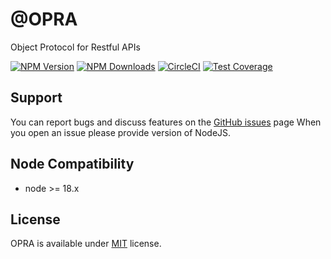 # @OPRA
Object Protocol for Restful APIs

[![NPM Version][npm-image]][npm-url]
[![NPM Downloads][downloads-image]][downloads-url]
[![CircleCI][circleci-image]][circleci-url]
[![Test Coverage][coveralls-image]][coveralls-url]

## Support
You can report bugs and discuss features on the [GitHub issues](https://github.com/panates/postgresql-client/issues) page
When you open an issue please provide version of NodeJS.

## Node Compatibility
- node >= 18.x


## License
OPRA is available under [MIT](LICENSE) license.


[npm-image]: https://img.shields.io/npm/v/@opra/core.svg
[npm-url]: https://npmjs.org/package/@opra/core
[circleci-image]: https://dl.circleci.com/status-badge/img/gh/oprajs/opra/tree/main.svg?style=shield
[circleci-url]: https://dl.circleci.com/status-badge/redirect/gh/oprajs/opra/tree/master
[coveralls-image]: https://coveralls.io/repos/github/oprajs/opra/badge.svg?branch=main
[coveralls-url]: https://coveralls.io/github/oprajs/opra?branch=main
[downloads-image]: https://img.shields.io/npm/dm/@opra/core.svg
[downloads-url]: https://npmjs.org/package/@opra/core

